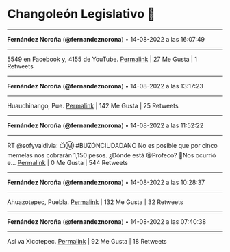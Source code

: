 # Changoleón Legislativo 🙈
*****
**Fernández Noroña** (**@fernandeznorona**) • 14-08-2022 a las 16:07:49
*****
5549 en Facebook y, 4155 de YouTube.
[Permalink](https://twitter.com/fernandeznorona/status/1558968667890655233) | 27 Me Gusta | 1 Retweets
*****
**Fernández Noroña** (**@fernandeznorona**) • 14-08-2022 a las 13:17:23
*****
Huauchinango, Pue.
[Permalink](https://twitter.com/fernandeznorona/status/1558925777135177733) | 142 Me Gusta | 25 Retweets
*****
**Fernández Noroña** (**@fernandeznorona**) • 14-08-2022 a las 11:52:22
*****
RT @sofyvaldivia: 📺Ⓜ️ #BUZÓNCIUDADANO 
No es posible que por cinco memelas nos cobrarán 1,150 pesos.   ¿Dónde está @Profeco?
📌Nos ocurrió e…
[Permalink](https://twitter.com/fernandeznorona/status/1558904382074363907) | 0 Me Gusta | 544 Retweets
*****
**Fernández Noroña** (**@fernandeznorona**) • 14-08-2022 a las 10:28:37
*****
Ahuazotepec, Puebla.
[Permalink](https://twitter.com/fernandeznorona/status/1558883307206725633) | 132 Me Gusta | 32 Retweets
*****
**Fernández Noroña** (**@fernandeznorona**) • 14-08-2022 a las 07:40:38
*****
Así va Xicotepec.
[Permalink](https://twitter.com/fernandeznorona/status/1558841029914132482) | 92 Me Gusta | 18 Retweets